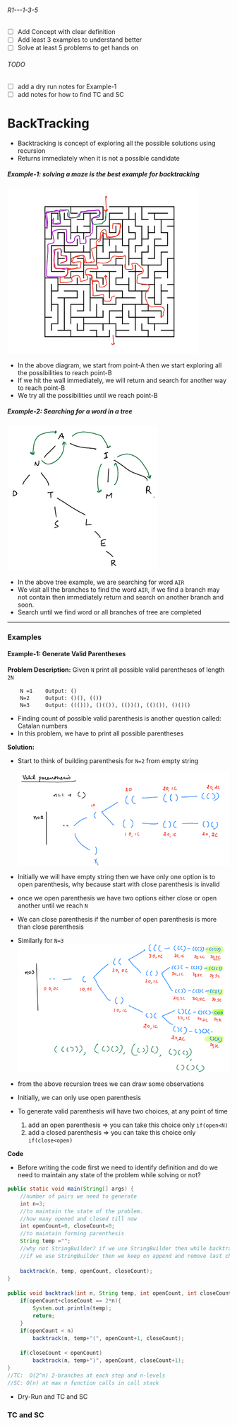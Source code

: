 ###### R1---1-3-5
- [ ] Add Concept with clear definition
- [ ] Add least 3 examples to understand better
- [ ] Solve at least 5 problems to get hands on
###### TODO
- [ ] add a dry run notes for Example-1
- [ ] add notes for how to find TC and SC

# BackTracking
- Backtracking is concept of exploring all the possible solutions using recursion
- Returns immediately when it is not a possible candidate
##### Example-1: solving a maze is the best example for backtracking

![maze_puzzle.png](../images/maze_puzzle.png)
- In the above diagram, we start from point-A then we start exploring all the possibilities to reach point-B
- If we hit the wall immediately, we will return and search for another way to reach point-B
- We try all the possibilities until we reach point-B

##### Example-2: Searching for a word in a tree

![letter_tree.png](../images/letter_tree.png)

- In the above tree example, we are searching for word `AIR`
- We visit all the branches to find the word `AIR`, if we find a branch may not contain then immediately return and search on another branch and soon.
- Search until we find word or all branches of tree are completed
___

### Examples
#### Example-1: Generate Valid Parentheses
__Problem Description:__
Given `N` print all possible valid parentheses of length `2N`
````text
    N =1    Output: ()
    N=2     Output: ()(), (())
    N=3     Output: ((())), ()(()), (())(), (()()), ()()()
````
- Finding count of possible valid parenthesis is another question called: Catalan numbers
- In this problem, we have to print all possible parentheses

__Solution:__
- Start to think of building parenthesis for `N=2` from empty string

    ![generate_parentheses_n_2.png](../images/generate_parentheses_n_2.png)

- Initially we will have empty string then we have only one option is to open parenthesis, why because start with close parenthesis is invalid
- once we open parenthesis we have two options either close or open another until we reach `N`
- We can close parenthesis if the number of open parenthesis is more than close parenthesis

- Similarly for `N=3`
![generate_parentheses_n_3.png](../images/generate_parentheses_n_3.png)

- from the above recursion trees we can draw some observations
- Initially, we can only use open parenthesis
- To generate valid parenthesis will have two choices, at any point of time
    1. add an open parenthesis => you can take this choice only `if(open<N)`
    2. add a closed parenthesis => you can take this choice only `if(close<open)`

__Code__
- Before writing the code first we need to identify definition and do we need to maintain any state of the problem while solving or not?
````java
public static void main(String[] args) {
    //number of pairs we need to generate
    int n=3;
    //to maintain the state of the problem.
    //how many opened and closed till now
    int openCount=0, closeCount=0;
    //to maintain forming parenthesis
    String temp ="";
    //why not StringBuilder? if we use StringBuilder then while backtracking we may loose it's state for another possibililty
    //if we use StringBuilder then we keep on append and remove last char from it to achieve valid response.
    
    backtrack(n, temp, openCount, closeCount);
}

public void backtrack(int n, String temp, int openCount, int closeCount){
    if(openCount+closeCount == 2*n){
        System.out.println(temp);
        return;
    }
    if(openCount < n)
        backtrack(n, temp+"(", openCount+1, closeCount);
    
    if(closeCount < openCount)
        backtrack(n, temp+")", openCount, closeCount+1);
}
//TC:  O(2^n) 2-branches at each step and n-levels
//SC: O(n) at max n function calls in call stack
````
- Dry-Run and TC and SC


### TC and SC

